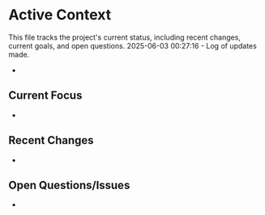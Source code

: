 # Active Context

This file tracks the project's current status, including recent changes, current goals, and open questions.
2025-06-03 00:27:16 - Log of updates made.

*

## Current Focus

*   

## Recent Changes

*   

## Open Questions/Issues

*